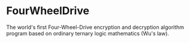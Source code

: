 # FourWheelDrive
The world's first Four-Wheel-Drive encryption and decryption algorithm program based on ordinary ternary logic mathematics (Wu's law).
